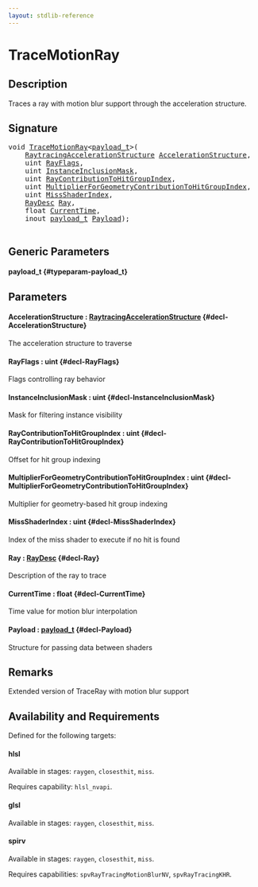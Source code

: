 ```yaml
---
layout: stdlib-reference
---
```


# TraceMotionRay

## Description

Traces a ray with motion blur support through the acceleration structure.



## Signature 

<pre>
<span class="code_keyword">void</span> <a href="/stdlib-reference/global-decls/tracemotionray-05b">TraceMotionRay</a>&lt;<a href="/stdlib-reference/global-decls/tracemotionray-05b#typeparam-payload_t" class="code_type">payload_t</a>&gt;(
    <a href="/stdlib-reference/types/raytracingaccelerationstructure-0am/index" class="code_type">RaytracingAccelerationStructure</a> <a href="/stdlib-reference/global-decls/tracemotionray-05b#decl-AccelerationStructure" class="code_param">AccelerationStructure</a>,
    <span class="code_keyword">uint</span> <a href="/stdlib-reference/global-decls/tracemotionray-05b#decl-RayFlags" class="code_param">RayFlags</a>,
    <span class="code_keyword">uint</span> <a href="/stdlib-reference/global-decls/tracemotionray-05b#decl-InstanceInclusionMask" class="code_param">InstanceInclusionMask</a>,
    <span class="code_keyword">uint</span> <a href="/stdlib-reference/global-decls/tracemotionray-05b#decl-RayContributionToHitGroupIndex" class="code_param">RayContributionToHitGroupIndex</a>,
    <span class="code_keyword">uint</span> <a href="/stdlib-reference/global-decls/tracemotionray-05b#decl-MultiplierForGeometryContributionToHitGroupIndex" class="code_param">MultiplierForGeometryContributionToHitGroupIndex</a>,
    <span class="code_keyword">uint</span> <a href="/stdlib-reference/global-decls/tracemotionray-05b#decl-MissShaderIndex" class="code_param">MissShaderIndex</a>,
    <a href="/stdlib-reference/types/raydesc-03/index" class="code_type">RayDesc</a> <a href="/stdlib-reference/global-decls/tracemotionray-05b#decl-Ray" class="code_param">Ray</a>,
    <span class="code_keyword">float</span> <a href="/stdlib-reference/global-decls/tracemotionray-05b#decl-CurrentTime" class="code_param">CurrentTime</a>,
    <span class="code_keyword">inout</span> <a href="/stdlib-reference/global-decls/tracemotionray-05b#typeparam-payload_t" class="code_type">payload_t</a> <a href="/stdlib-reference/global-decls/tracemotionray-05b#decl-Payload" class="code_param">Payload</a>);

</pre>

## Generic Parameters

#### payload\_t {#typeparam-payload_t}

## Parameters

#### AccelerationStructure  : [RaytracingAccelerationStructure](/stdlib-reference/types/raytracingaccelerationstructure-0am/index) {#decl-AccelerationStructure}
The acceleration structure to traverse

#### RayFlags  : uint {#decl-RayFlags}
Flags controlling ray behavior

#### InstanceInclusionMask  : uint {#decl-InstanceInclusionMask}
Mask for filtering instance visibility

#### RayContributionToHitGroupIndex  : uint {#decl-RayContributionToHitGroupIndex}
Offset for hit group indexing

#### MultiplierForGeometryContributionToHitGroupIndex  : uint {#decl-MultiplierForGeometryContributionToHitGroupIndex}
Multiplier for geometry-based hit group indexing

#### MissShaderIndex  : uint {#decl-MissShaderIndex}
Index of the miss shader to execute if no hit is found

#### Ray  : [RayDesc](/stdlib-reference/types/raydesc-03/index) {#decl-Ray}
Description of the ray to trace

#### CurrentTime  : float {#decl-CurrentTime}
Time value for motion blur interpolation

#### Payload  : [payload\_t](/stdlib-reference/global-decls/tracemotionray-05b#typeparam-payload_t) {#decl-Payload}
Structure for passing data between shaders


## Remarks
Extended version of TraceRay with motion blur support


## Availability and Requirements

Defined for the following targets:

#### hlsl
Available in stages: `raygen`, `closesthit`, `miss`.

Requires capability: `hlsl_nvapi`.
#### glsl
Available in stages: `raygen`, `closesthit`, `miss`.

#### spirv
Available in stages: `raygen`, `closesthit`, `miss`.

Requires capabilities: `spvRayTracingMotionBlurNV`, `spvRayTracingKHR`.



